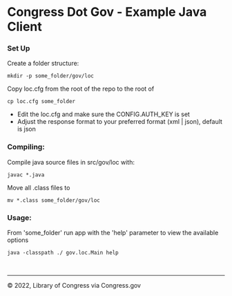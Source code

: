 # Congress Dot Gov - Example Java Client

### Set Up

Create a folder structure:

```shell
mkdir -p some_folder/gov/loc
```

Copy loc.cfg from the root of the repo to the root of 

```shell
cp loc.cfg some_folder
```

- Edit the loc.cfg and make sure the CONFIG.AUTH_KEY is set
- Adjust the response format to your preferred format (xml | json), default is json

### Compiling:

Compile java source files in src/gov/loc with: 

```shell
javac *.java
```

Move all .class files to
```shell
mv *.class some_folder/gov/loc
```

### Usage:
From 'some_folder' run app with the 'help' parameter to view the available options

```shell
java -classpath ./ gov.loc.Main help
```

<p>&nbsp;</p>

---
© 2022, Library of Congress via Congress.gov